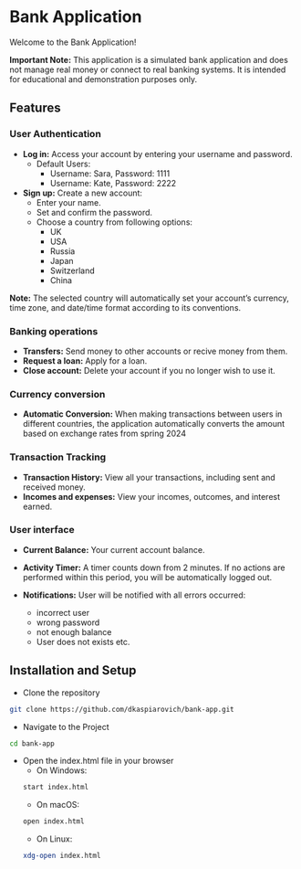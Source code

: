 # Bank Application

Welcome to the Bank Application!

**Important Note:** This application is a simulated bank application and does not manage real money or connect to real banking systems. It is intended for educational and demonstration purposes only.

## Features

### User Authentication

- **Log in:** Access your account by entering your username and password.
  - Default Users:
    - Username: Sara, Password: 1111
    - Username: Kate, Password: 2222
- **Sign up:** Create a new account:
  - Enter your name.
  -  Set and confirm the password.
  -  Choose a country from following options:
       - UK
       - USA
       - Russia
       - Japan
       - Switzerland
       - China

**Note:** The selected country will automatically set your account’s currency, time zone, and date/time format according to its conventions.


### Banking operations
- **Transfers:** Send money to other accounts or recive money from them.
- **Request a loan:** Apply for a loan.
- **Close account:** Delete your account if you no longer wish to use it.

### Currency conversion
- **Automatic Conversion:** When making transactions between users in different countries, the application automatically converts the amount based on exchange rates from spring 2024

### Transaction Tracking
- **Transaction History:** View all your transactions, including sent and received money.
- **Incomes and expenses:** View your incomes, outcomes, and interest earned.

### User interface
- **Current Balance:** Your current account balance.
- **Activity Timer:** A timer counts down from 2 minutes. If no actions are performed within this period, you will be automatically logged out.

- **Notifications:** User will be notified with all errors occurred:
    - incorrect user
    - wrong password
    - not enough balance
    - User does not exists etc.

## Installation and Setup

- Clone the repository
```bash
git clone https://github.com/dkaspiarovich/bank-app.git
```

- Navigate to the Project
```bash
cd bank-app
```

- Open the index.html file in your browser
  - On Windows:
  ```bash
  start index.html
  ```
  - On macOS:
  ```bash
  open index.html
  ```
  - On Linux:
  ```bash
  xdg-open index.html
  ```


